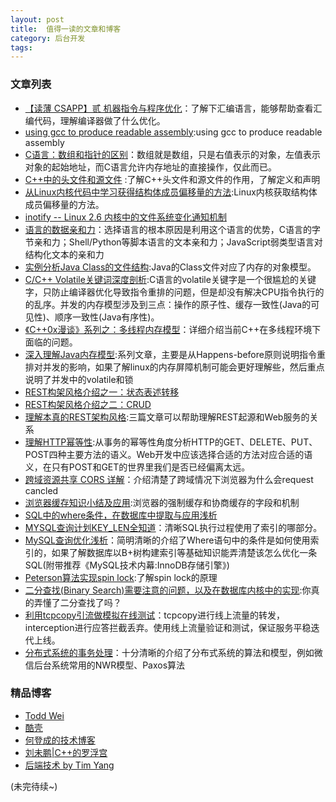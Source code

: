 ```yaml
---
layout: post
title:  值得一读的文章和博客
category: 后台开发
tags:  
---
```


### 文章列表
- [【读薄 CSAPP】贰 机器指令与程序优化](http://wdxtub.com/2016/04/16/thin-csapp-2/#more)：了解下汇编语言，能够帮助查看汇编代码，理解编译器做了什么优化。<br/>
- [using gcc to produce readable assembly](http://stackoverflow.com/questions/1289881/using-gcc-to-produce-readable-assembly/1289907#1289907):using gcc to produce readable assembly
- [C语言：数组和指针的区别](http://coolshell.cn/articles/17225.html)：数组就是数组，只是右值表示的对象，左值表示对象的起始地址，而C语言允许内存地址的直接操作，仅此而已。<br/>
- [C++中的头文件和源文件](http://www.cnblogs.com/lidabo/archive/2012/04/17/2454568.html) :了解C++头文件和源文件的作用，了解定义和声明 <br/>
- [从Linux内核代码中学习获得结构体成员偏移量的方法](http://blog.csdn.net/livelylittlefish/article/details/20565261):Linux内核获取结构体成员偏移量的方法。<br/>
- [inotify -- Linux 2.6 内核中的文件系统变化通知机制](https://www.ibm.com/developerworks/cn/linux/l-inotifynew/)<br/>
- [语言的数据亲和力](http://www.cnblogs.com/weidagang2046/archive/2011/06/27/2091765.html)：选择语言的根本原因是利用这个语言的优势，C语言的字节亲和力；Shell/Python等脚本语言的文本亲和力；JavaScript弱类型语言对结构化文本的亲和力<br/>
- [实例分析Java Class的文件结构](http://coolshell.cn/articles/9229.html):Java的Class文件对应了内存的对象模型。<br/>
- [C/C++ Volatile关键词深度剖析](http://hedengcheng.com/?p=725):C语言的volatile关键字是一个很尴尬的关键字，只防止编译器优化导致指令重排的问题，但是却没有解决CPU指令执行的的乱序。并发的内存模型涉及到三点：操作的原子性、缓存一致性(Java的可见性)、顺序一致性(Java有序性)。<br/>
- [《C++0x漫谈》系列之：多线程内存模型](http://blog.csdn.net/pongba/article/details/1659952)：详细介绍当前C++在多线程环境下面临的问题。<br/>
- [深入理解Java内存模型](http://www.infoq.com/cn/author/%E7%A8%8B%E6%99%93%E6%98%8E#文章):系列文章，主要是从Happens-before原则说明指令重排对并发的影响，如果了解linux的内存屏障机制可能会更好理解些，然后重点说明了并发中的volatile和锁<br/>
- [REST构架风格介绍之一：状态表述转移](http://www.cnblogs.com/weidagang2046/archive/2009/05/08/1452322.html)<br/> 
- [REST构架风格介绍之二：CRUD](http://www.cnblogs.com/weidagang2046/archive/2009/05/09/1453065.html)<br/>
- [理解本真的REST架构风格](http://www.infoq.com/cn/articles/understanding-restful-style):三篇文章可以帮助理解REST起源和Web服务的关系<br/>
- [理解HTTP幂等性](http://www.cnblogs.com/weidagang2046/archive/2011/06/04/2063696.html):从事务的幂等性角度分析HTTP的GET、DELETE、PUT、POST四种主要方法的语义。Web开发中应该选择合适的方法对应合适的语义，在只有POST和GET的世界里我们是否已经偏离太远。<br/>
- [跨域资源共享 CORS 详解](http://www.ruanyifeng.com/blog/2016/04/cors.html)：介绍清楚了跨域情况下浏览器为什么会request cancled<br/>
- [浏览器缓存知识小结及应用](http://www.cnblogs.com/lyzg/p/5125934.html):浏览器的强制缓存和协商缓存的字段和机制<br/>
- [SQL中的where条件，在数据库中提取与应用浅析](http://hedengcheng.com/?p=577)<br/>
- [MYSQL查询计划KEY_LEN全知道](http://www.innomysql.com/article/25241.html)：清晰SQL执行过程使用了索引的哪部分。<br/>
- [MySQL查询优化浅析](http://hedengcheng.com/?p=372)：简明清晰的介绍了Where语句中的条件是如何使用索引的，如果了解数据库以B+树构建索引等基础知识能弄清楚该怎么优化一条SQL(附带推荐《MySQL技术内幕:InnoDB存储引擎》)<br/>
- [Peterson算法实现spin lock](http://www.yebangyu.org/blog/2016/03/04/petersonalgorithm/):了解spin lock的原理<br/>
- [二分查找(Binary Search)需要注意的问题，以及在数据库内核中的实现](http://hedengcheng.com/?p=595):你真的弄懂了二分查找了吗？<br/>
- [利用tcpcopy引流做模拟在线测试](http://www.searchtb.com/2012/05/using-tcpcopy-to-simulate-traffic.html)：tcpcopy进行线上流量的转发，interception进行应答拦截丢弃。使用线上流量验证和测试，保证服务平稳迭代上线。<br/>
- [分布式系统的事务处理](http://coolshell.cn/articles/10910.html)：十分清晰的介绍了分布式系统的算法和模型，例如微信后台系统常用的NWR模型、Paxos算法

### 精品博客
- [Todd Wei](http://www.cnblogs.com/weidagang2046)
- [酷壳](http://coolshell.cn/)
- [何登成的技术博客](http://hedengcheng.com/) 
- [刘未鹏\|C++的罗浮宫](http://blog.csdn.net/pongba)
- [后端技术 by Tim Yang](https://timyang.net/)

(未完待续~)
